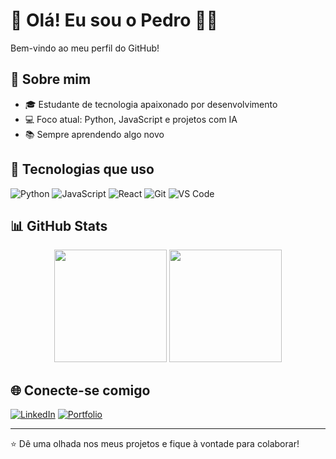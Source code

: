 # 👋 Olá! Eu sou o Pedro 👨‍💻

Bem-vindo ao meu perfil do GitHub!

## 🚀 Sobre mim
- 🎓 Estudante de tecnologia apaixonado por desenvolvimento
- 💻 Foco atual: Python, JavaScript e projetos com IA
- 📚 Sempre aprendendo algo novo

## 🧰 Tecnologias que uso
![Python](https://img.shields.io/badge/-Python-333?style=flat&logo=python)
![JavaScript](https://img.shields.io/badge/-JavaScript-333?style=flat&logo=javascript)
![React](https://img.shields.io/badge/-React-333?style=flat&logo=react)
![Git](https://img.shields.io/badge/-Git-333?style=flat&logo=git)
![VS Code](https://img.shields.io/badge/-VS%20Code-333?style=flat&logo=visual-studio-code)

## 📊 GitHub Stats
<div align="center">
  <img height="180em" src="https://github-readme-stats.vercel.app/api?username=PedroGCode&show_icons=true&theme=dracula" />
  <img height="180em" src="https://github-readme-stats.vercel.app/api/top-langs/?username=PedroGCode&layout=compact&theme=dracula"/>
</div>

## 🌐 Conecte-se comigo
[![LinkedIn](https://img.shields.io/badge/-LinkedIn-0A66C2?style=flat&logo=linkedin&logoColor=white)](https://www.linkedin.com/in/seu-perfil)
[![Portfolio](https://img.shields.io/badge/-Portfólio-000?style=flat&logo=firefox&logoColor=white)](https://seuportfolio.com)

---

⭐️ Dê uma olhada nos meus projetos e fique à vontade para colaborar!
